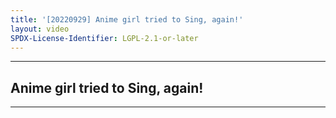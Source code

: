 ```yaml
---
title: '[20220929] Anime girl tried to Sing, again!'
layout: video
SPDX-License-Identifier: LGPL-2.1-or-later
---
```


---

## Anime girl tried to Sing, again!

<div class="container">
  <video-js id="my-video" class="vjs-fluid vjs-layout-medium" controls preload="auto" poster="https://cdn.discordapp.com/attachments/1083515523846914179/1084309279156219934/20220929.jpg">
    <source src="https://xx58j-my.sharepoint.com/:v:/g/personal/peekaboo_xx58j_onmicrosoft_com/ES7AK_P7u9FCopiBvFj3yLoBlGLCNAUhCm84sfmEdzpQJQ?download=1" type="video/mp4"/>
  </video-js>
</div>

---
